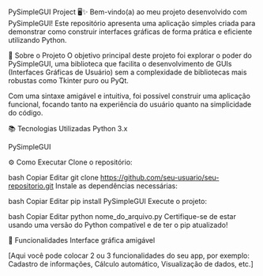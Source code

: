 PySimpleGUI Project 🖥️✨
Bem-vindo(a) ao meu projeto desenvolvido com PySimpleGUI!
Este repositório apresenta uma aplicação simples criada para demonstrar como construir interfaces gráficas de forma prática e eficiente utilizando Python.

🚀 Sobre o Projeto
O objetivo principal deste projeto foi explorar o poder do PySimpleGUI, uma biblioteca que facilita o desenvolvimento de GUIs (Interfaces Gráficas de Usuário) sem a complexidade de bibliotecas mais robustas como Tkinter puro ou PyQt.

Com uma sintaxe amigável e intuitiva, foi possível construir uma aplicação funcional, focando tanto na experiência do usuário quanto na simplicidade do código.

📚 Tecnologias Utilizadas
Python 3.x

PySimpleGUI

⚙️ Como Executar
Clone o repositório:

bash
Copiar
Editar
git clone https://github.com/seu-usuario/seu-repositorio.git
Instale as dependências necessárias:

bash
Copiar
Editar
pip install PySimpleGUI
Execute o projeto:

bash
Copiar
Editar
python nome_do_arquivo.py
Certifique-se de estar usando uma versão do Python compatível e de ter o pip atualizado!

🎯 Funcionalidades
Interface gráfica amigável

[Aqui você pode colocar 2 ou 3 funcionalidades do seu app, por exemplo: Cadastro de informações, Cálculo automático, Visualização de dados, etc.]
